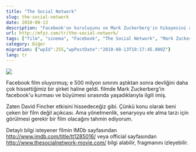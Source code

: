 ```yaml
---
title: "The Social Network"
slug: the-social-network
date: 2010-08-13
description: "Facebook'un kuruluşunu ve Mark Zuckerberg'in hikayesini anlatan, David Fincher yönetmenliğindeki 'The Social Network' filmi hakkındaki düşünceler ve film bilgileri."
url: http://mfyz.com/tr/the-social-network/
tags: ["film", "sinema", "Facebook", "The Social Network", "Mark Zuckerberg", "David Fincher", "sosyal medya", "Diğer"]
category: Diğer
migration: {"wpId":255,"wpPostDate":"2010-08-13T19:17:45.000Z"}
lang: tr
---
```


![](/images/archive/tr/2010/08/the-social-network.jpg)

Facebook film oluyormuş; e 500 milyon sınırını aştıktan sonra devliğini daha çok hissettiğimiz bir şirket haline geldi. filmde Mark Zuckerberg'in facebook'u kurması ve büyümesi sırasında yaşadıklarıyla ilgili imiş.

Zaten David Fincher etkisini hissedeceğiz gibi. Çünkü konu olarak beni çeken bir film değil açıkcası. Ama yönetmenlik, senaryoyu ele alma tarzı için görülmesi gerekir bir film olacağını tahmin ediyorum.

Detaylı bilgi isteyener filmin IMDb sayfasından http://www.imdb.com/title/tt1285016/ veya official sayfasından http://www.thesocialnetwork-movie.com/ bilgi alabilir, fragmanını izleyebilir.